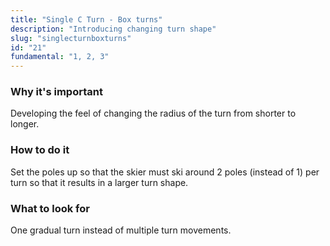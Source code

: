```yaml
---
title: "Single C Turn - Box turns"
description: "Introducing changing turn shape"
slug: "singlecturnboxturns"
id: "21"
fundamental: "1, 2, 3"
---
```


### Why it's important

Developing the feel of changing the radius of the turn from shorter to longer.

### How to do it

Set the poles up so that the skier must ski around 2 poles (instead of 1) per turn so that it results in a larger turn shape.

### What to look for

One gradual turn instead of multiple turn movements.

